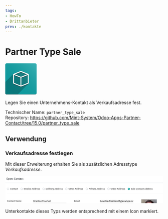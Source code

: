 ```yaml
---
tags:
- HowTo
- Drittanbieter
prev: ./kontakte
---
```

# Partner Type Sale
![icon_oms_box](assets/icon_oms_box.png)

Legen Sie einen Unternehmens-Kontakt als Verkaufsadresse fest.

Technischer Name: `partner_type_sale`\
Repository: <https://github.com/Mint-System/Odoo-Apps-Partner-Contact/tree/15.0/partner_type_sale>

## Verwendung

### Verkaufsadresse festlegen

Mit dieser Erweiterung erhalten Sie als zusätzlichen Adresstype *Verkaufsadresse*.

![](assets/Partner%20Type%20Sale.png)

Unterkontakte dieses Typs werden entsprechend mit einem Icon markiert.

